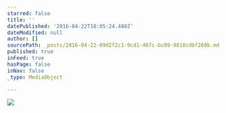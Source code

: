 ```yaml
---
starred: false
title: ''
datePublished: '2016-04-22T18:05:24.480Z'
dateModified: null
author: []
sourcePath: _posts/2016-04-22-09d2f2c1-9cd1-467c-bc09-9818cdbf260b.md
published: true
inFeed: true
hasPage: false
inNav: false
_type: MediaObject

---
```

![](https://the-grid-user-content.s3-us-west-2.amazonaws.com/084914a3-566c-4ed5-9fab-afc5ad37d710.jpg)